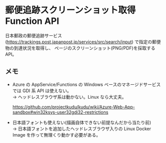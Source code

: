 # 郵便追跡スクリーンショット取得 Function API

日本郵政の郵便追跡サービス(https://trackings.post.japanpost.jp/services/src/search/input) で指定の郵便物の到達状況を取得し、
ページのスクリーンショット(PNG/PDF)を採取する API。

## メモ

- Azure の AppService/Functions の Windows ベースのマネージドサービスでは GDI 系 API は使えない。  
  → ヘッドレスブラウザ系は動かない。Linux なら大丈夫。

  https://github.com/projectkudu/kudu/wiki/Azure-Web-App-sandbox#win32ksys-user32gdi32-restrictions

- 日本語フォントも使えない(描画自体できない前提なんだから当たり前)  
  → 日本語フォントを追加したヘッドレスブラウザ入りの Linux Docker Image を作って無理くり動かす必要がある。
